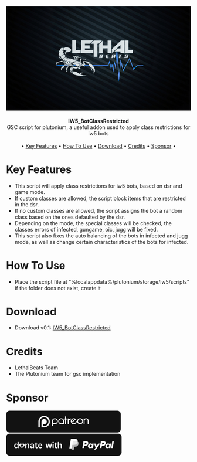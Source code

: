 <p align="center">
  <img src="https://github.com/LastDemon99/LastDemon99/blob/main/Data/lb_logo.jpg">  
  <br><br>
  <b>IW5_BotClassRestricted</b><br>
  <a>GSC script for plutonium, a useful addon used to apply class restrictions for iw5 bots</a> 
  <br><br>
  • <a href="#key-features">Key Features</a> •  
  <a href="#how-to-use">How To Use</a> •
  <a href="#download">Download</a> •  
  <a href="#credits">Credits</a> •
  <a href="#sponsor">Sponsor</a> •
</p>

# <a name="key-features"></a>Key Features
- This script will apply class restrictions for iw5 bots, based on dsr and game mode.
- If custom classes are allowed, the script block items that are restricted in the dsr.
- If no custom classes are allowed, the script assigns the bot a random class based on the ones defaulted by the dsr.
- Depending on the mode, the special classes will be checked, the classes errors of infected, gungame, oic, jugg will be fixed.
- This script also fixes the auto balancing of the bots in infected and jugg mode, as well as change certain characteristics of the bots for infected.

# <a name="how-to-use"></a>How To Use
- Place the script file at "%localappdata%/plutonium/storage/iw5/scripts" if the folder does not exist, create it

# <a name="download"></a>Download
- Download v0.1: [IW5_BotClassRestricted](https://github.com/LastDemon99/IW5_Sripts/releases/download/bcrV0.1/IW5_BotClassRestricted.gsc)

# <a name="credits"></a>Credits
- LethalBeats Team
- The Plutonium team for gsc implementation

# <a name="sponsor"></a>Sponsor
<a href="https://www.patreon.com/RandomScriptsIW5"><img src="https://github.com/LastDemon99/LastDemon99/blob/main/Data/patreon_dark.png" height="60"></a>
<a href="https://www.paypal.com/paypalme/lastdemon99/"><img src="https://github.com/LastDemon99/LastDemon99/blob/main/Data/paypal_dark.svg" height="60"></a>
